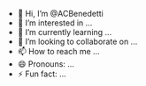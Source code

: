 - 👋 Hi, I’m @ACBenedetti
- 👀 I’m interested in ...
- 🌱 I’m currently learning ...
- 💞️ I’m looking to collaborate on ...
- 📫 How to reach me ...
- 😄 Pronouns: ...
- ⚡ Fun fact: ...

<!---
ACBenedetti/ACBenedetti is a ✨ special ✨ repository because its `README.md` (this file) appears on your GitHub profile.
You can click the Preview link to take a look at your changes.
--->
